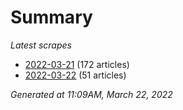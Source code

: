 # Summary
*Latest scrapes*
* [2022-03-21](https://github.com/nuuuwan/news_lk/blob/data/news_lk.2022-03-21.json) (172 articles)
* [2022-03-22](https://github.com/nuuuwan/news_lk/blob/data/news_lk.2022-03-22.json) (51 articles)

*Generated at 11:09AM, March 22, 2022*